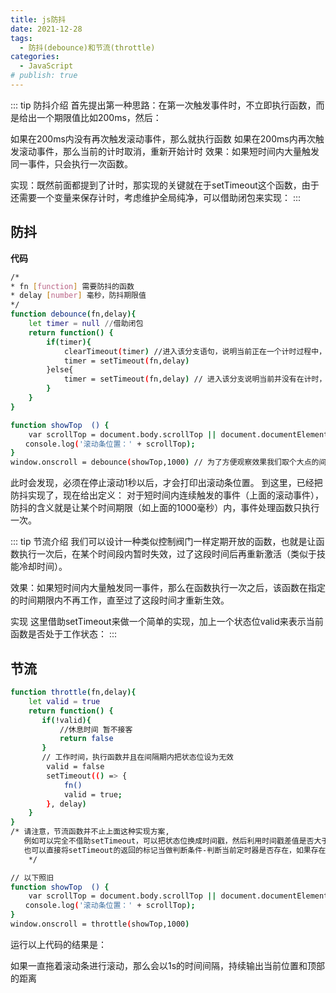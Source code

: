 ```yaml
---
title: js防抖
date: 2021-12-28
tags:
  - 防抖(debounce)和节流(throttle)
categories:
  - JavaScript
# publish: true
---
```

::: tip 防抖介绍
首先提出第一种思路：在第一次触发事件时，不立即执行函数，而是给出一个期限值比如200ms，然后：

如果在200ms内没有再次触发滚动事件，那么就执行函数
如果在200ms内再次触发滚动事件，那么当前的计时取消，重新开始计时
效果：如果短时间内大量触发同一事件，只会执行一次函数。

实现：既然前面都提到了计时，那实现的关键就在于setTimeout这个函数，由于还需要一个变量来保存计时，考虑维护全局纯净，可以借助闭包来实现：
:::
## 防抖
**代码**
```bash
/*
* fn [function] 需要防抖的函数
* delay [number] 毫秒，防抖期限值
*/
function debounce(fn,delay){
    let timer = null //借助闭包
    return function() {
        if(timer){
            clearTimeout(timer) //进入该分支语句，说明当前正在一个计时过程中，并且又触发了相同事件。所以要取消当前的计时，重新开始计时
            timer = setTimeout(fn,delay) 
        }else{
            timer = setTimeout(fn,delay) // 进入该分支说明当前并没有在计时，那么就开始一个计时
        }
    }
}

function showTop  () {
    var scrollTop = document.body.scrollTop || document.documentElement.scrollTop;
　　console.log('滚动条位置：' + scrollTop);
}
window.onscroll = debounce(showTop,1000) // 为了方便观察效果我们取个大点的间断值，实际使用根据需要来配置
```
此时会发现，必须在停止滚动1秒以后，才会打印出滚动条位置。
到这里，已经把防抖实现了，现在给出定义：
对于短时间内连续触发的事件（上面的滚动事件），防抖的含义就是让某个时间期限（如上面的1000毫秒）内，事件处理函数只执行一次。

::: tip 节流介绍
我们可以设计一种类似控制阀门一样定期开放的函数，也就是让函数执行一次后，在某个时间段内暂时失效，过了这段时间后再重新激活（类似于技能冷却时间）。

效果：如果短时间内大量触发同一事件，那么在函数执行一次之后，该函数在指定的时间期限内不再工作，直至过了这段时间才重新生效。

实现 这里借助setTimeout来做一个简单的实现，加上一个状态位valid来表示当前函数是否处于工作状态：
:::
## 节流
```bash
function throttle(fn,delay){
    let valid = true
    return function() {
       if(!valid){
           //休息时间 暂不接客
           return false 
       }
       // 工作时间，执行函数并且在间隔期内把状态位设为无效
        valid = false
        setTimeout(() => {
            fn()
            valid = true;
        }, delay)
    }
}
/* 请注意，节流函数并不止上面这种实现方案,
   例如可以完全不借助setTimeout，可以把状态位换成时间戳，然后利用时间戳差值是否大于指定间隔时间来做判定。
   也可以直接将setTimeout的返回的标记当做判断条件-判断当前定时器是否存在，如果存在表示还在冷却，并且在执行fn之后消除定时器表示激活，原理都一样
    */

// 以下照旧
function showTop  () {
    var scrollTop = document.body.scrollTop || document.documentElement.scrollTop;
　　console.log('滚动条位置：' + scrollTop);
}
window.onscroll = throttle(showTop,1000) 
```
运行以上代码的结果是：

如果一直拖着滚动条进行滚动，那么会以1s的时间间隔，持续输出当前位置和顶部的距离
